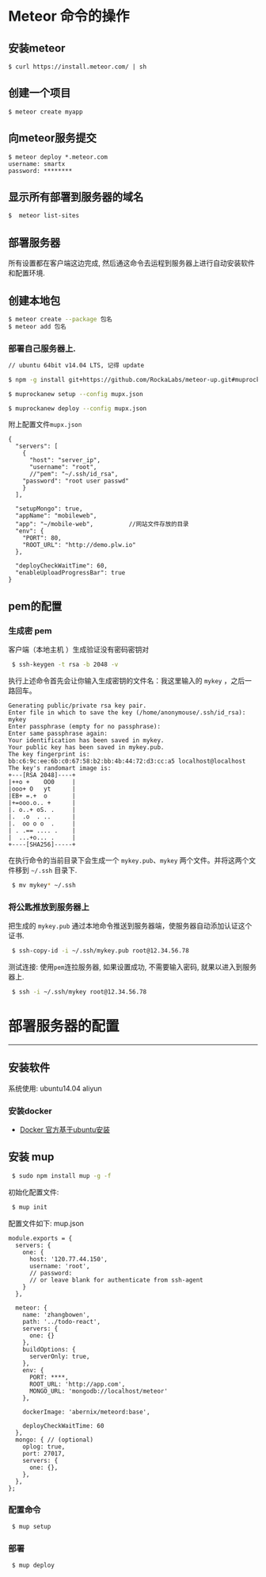 # Meteor 命令的操作


## 安装meteor
```
$ curl https://install.meteor.com/ | sh
```

## 创建一个项目
```
$ meteor create myapp
```

## 向meteor服务提交
```
$ meteor deploy *.meteor.com
username: smartx
password: ********
```
## 显示所有部署到服务器的域名
```bash
$  meteor list-sites
```

## 部署服务器
所有设置都在客户端这边完成, 然后通这命令去运程到服务器上进行自动安装软件和配置环境.


## 创建本地包
```bash
$ meteor create --package 包名
$ meteor add 包名
```

### 部署自己服务器上.
```bash
// ubuntu 64bit v14.04 LTS, 记得 update

$ npm -g install git+https://github.com/RockaLabs/meteor-up.git#muprockanew

$ muprockanew setup --config mupx.json

$ muprockanew deploy --config mupx.json
```

附上配置文件`mupx.json`
```text
{
  "servers": [
    {
      "host": "server_ip",
      "username": "root",
      //"pem": "~/.ssh/id_rsa",
    "password": "root user passwd"
    }
  ],

  "setupMongo": true,
  "appName": "mobileweb",
  "app": "~/mobile-web",          //网站文件存放的目录
  "env": {
    "PORT": 80,
    "ROOT_URL": "http://demo.plw.io"
  },

  "deployCheckWaitTime": 60,
  "enableUploadProgressBar": true
}
```

## pem的配置
### 生成密 pem
客户端（本地主机 ）生成验证没有密码密钥对

```sh
 $ ssh-keygen -t rsa -b 2048 -v
```

执行上述命令首先会让你输入生成密钥的文件名：我这里输入的 `mykey` ，之后一路回车。

```
Generating public/private rsa key pair.
Enter file in which to save the key (/home/anonymouse/.ssh/id_rsa): mykey
Enter passphrase (empty for no passphrase): 
Enter same passphrase again: 
Your identification has been saved in mykey.
Your public key has been saved in mykey.pub.
The key fingerprint is:
bb:c6:9c:ee:6b:c0:67:58:b2:bb:4b:44:72:d3:cc:a5 localhost@localhost
The key's randomart image is:
+---[RSA 2048]----+
|++o +    OO0     |
|ooo+ O   yt      |
|EB+ =.+  o       |
|+=ooo.o.. +      |
|. o..+ oS. .     |
|.  .o  . ..      |
|.  oo o o  .     |
| . .== .... .    |
|  ...+o... .     |
+----[SHA256]-----+
```
在执行命令的当前目录下会生成一个 `mykey.pub`、`mykey` 两个文件。并将这两个文件移到 `~/.ssh` 目录下.
```sh
 $ mv mykey* ~/.ssh
```

### 将公匙推放到服务器上
把生成的 `mykey.pub` 通过本地命令推送到服务器端，使服务器自动添加认证这个证书.
```sh
 $ ssh-copy-id -i ~/.ssh/mykey.pub root@12.34.56.78
```

测试连接:
使用`pem`连拉服务器, 如果设置成功, 不需要输入密码, 就果以进入到服务器上.
```sh
 $ ssh -i ~/.ssh/mykey root@12.34.56.78
```

# 部署服务器的配置
-----------------

## 安装软件
系统使用: ubuntu14.04 aliyun

### 安装docker


* [Docker 官方基于ubuntu安装](https://docs.docker.com/engine/installation/linux/ubuntulinux/)





## 安装 mup
```sh
 $ sudo npm install mup -g -f
```

初始化配置文件:
```sh
 $ mup init
```

配置文件如下: mup.json
```
module.exports = {
  servers: {
    one: {
      host: '120.77.44.150',
      username: 'root',
      // password:
      // or leave blank for authenticate from ssh-agent
    }
  },

  meteor: {
    name: 'zhangbowen',
    path: '../todo-react',
    servers: {
      one: {}
    },
    buildOptions: {
      serverOnly: true,
    },
    env: {
      PORT: ****,
      ROOT_URL: 'http://app.com',
      MONGO_URL: 'mongodb://localhost/meteor'
    },

    dockerImage: 'abernix/meteord:base',

    deployCheckWaitTime: 60
  },
  mongo: { // (optional)
    oplog: true,
    port: 27017,
    servers: {
      one: {},
    },
  },
};
```


### 配置命令
```sh
 $ mup setup
```

### 部署
```sh
 $ mup deploy
```

